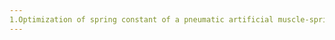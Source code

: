 ```yaml
---
1.Optimization of spring constant of a pneumatic artificial muscle-spring driven antagonistic structure"
---
```

